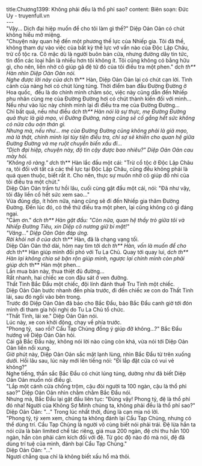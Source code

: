 title:Chương1399: Không phải đều là thổ phỉ sao?
content:
Biên soạn: Đức Uy - truyenfull.vn<br>---<br>"Vậy... Dịch đại hiệp muốn để cho tôi làm gì thế?" Diệp Oản Oản có chút không hiểu mở miệng.<br>"Chuyện này quan hệ đến một phương thế lực của Nhiếp gia. Tôi đã thề, không tham dự vào việc của bất kỳ thế lực vớ vẩn nào của Độc Lập Châu, trừ cổ tộc ra. Cô mặc dù là người buôn bán cửa, nhưng đường dây tin tức, tin đồn các loại hẳn là nhiều hơn tôi không ít. Tôi cũng không có bằng hữu gì, cho nên, liền nhờ cô giúp gã đệ tử đó của tôi điều tra một phen." d*ch th** Hàn nhìn Diệp Oản Oản nói.<br>Nghe được lời này của d*ch th** Hàn, Diệp Oản Oản lại có chút cạn lời. Tình cảnh của nàng hơi có chút lúng túng. Thời điểm ban đầu Đường Đường ở Hoa quốc,  đều là do chính mình chăm sóc, việc này cũng dẫn đến Nhiếp phu nhân cùng mẹ của Đường Đường hơi có chút thành kiến đối với mình...<br>Nếu như vào lúc này chính mình lại đi điều tra mẹ của Đường Đường...<br>Chỉ bất quá, nếu như điều d*ch th** Hàn nói là sự thực, mẹ Đường Đường quả thực là giả mạo, vì Đường Đường, nàng cũng sẽ cố gắng hết sức không có nửa câu oán thán gì.<br>Nhưng mà, nếu như... mẹ của Đường Đường cũng không phải là giả mạo, mà là thật, chính mình lại tùy tiện điều tra, chỉ sợ sẽ khiến cho quan hệ giữa Đường Đường và mẹ ruột chuyển biến xấu đi…<br>"Dịch đại hiệp, chuyện này, độ tin cậy được bao nhiêu?" Diệp Oản Oản cau mày hỏi.<br>"Không rõ ràng." d*ch th** Hàn lắc đầu một cái: "Trừ cổ tộc ở Độc Lập Châu ra, tôi đối với tất cả các thế lực tại Độc Lập Châu, cũng đều không phải là quá quen thuộc, biết rất ít. Cho nên, thực sự muốn nhờ cô giúp đồ nhi của tôi điều tra một chút."<br>Diệp Oản Oản trầm tư hồi lâu, cuối cùng gật đầu một cái, nói: "Đã như vậy, tôi đây liền cố hết sức xem sao…"<br>Vừa đúng dịp, ít hôm nữa, nàng cũng sẽ đi đến Nhiếp gia thăm Đường Đường. Đến lúc đó, có thể thử điều tra một phen, lại cũng không có gì đáng ngại.<br>"Cảm ơn." d*ch th** Hàn gật đầu: "Còn nữa, quan hệ thầy trò giữa tôi và Nhiếp Đường Tiêu, xin Diệp cô nương giữ bí mật!"<br>"Vâng…" Diệp Oản Oản đáp ứng.<br>Rời khỏi nơi ở của d*ch th** Hàn, đã là chạng vạng tối.<br>Diệp Oản Oản thở dài, hôm nay tìm tới d*ch th** Hàn, vốn là muốn để cho d*ch th** Hàn giúp mình đối phó với Tu La Chủ. Quay tới quay lui, d*ch th** Hàn lại không chia sẻ bận rộn giúp mình, ngược lại chính mình còn phải giúp d*ch th** Hàn một phen…<br>Lần mua bán này, thua thiệt đủ đường…<br>Rất nhanh, hai chiếc xe con đậu sát ở ven đường.<br>Thất Tinh Bắc Đẩu một chiếc, đội lính đánh thuê Tru Tinh một chiếc.<br>Diệp Oản Oản bước nhanh đến phía trước, đi đến chiếc xe con do Thất Tinh lái, sau đó ngồi vào bên trong.<br>Trước đó Diệp Oản Oản đã báo cho Bắc Đẩu, bảo Bắc Đẩu canh giờ tới đón mình đi tham gia hội nghị do Tu La Chủ tổ chức.<br>"Thất Tinh, lái xe." Diệp Oản Oản nói.<br>Lúc này, xe con khởi động, chạy về phía trước.<br>"Phong tỷ,  sao rồi? Cẩu Tạp Chủng đồng ý giúp đỡ không...?" Bắc Đẩu hướng về Diệp Oản Oản hỏi.<br>Cái gã Bắc Đẩu này, không nói lời nào cũng còn khá, vừa nói tới Diệp Oản Oản liền nổi xung.<br>Giờ phút này, Diệp Oản Oản sắc mặt lạnh lùng, nhìn Bắc Đẩu từ trên xuống dưới. Hồi lâu sau, lúc này mới lên tiếng nói: "Đi lắp đặt cửa có vui vẻ không?"<br>Nghe tiếng, thần sắc Bắc Đẩu có chút lúng túng, dường như đã biết Diệp Oản Oản muốn nói điều gì.<br>"Lắp một cánh cửa chống trộm, cậu đòi người ta 100 ngàn, cậu là thổ phỉ sao?" Diệp Oản Oản nhìn chằm chằm Bắc Đẩu nói.<br>Nhưng mà, Bắc Đẩu lại gật đầu liên tục: "Đúng vậy! Phong tỷ, đệ là thổ phỉ đó nha! Người của Không Sợ Minh chúng ta, không phải đều là thổ phỉ sao?"<br>Diệp Oản Oản: "..." Trong lúc nhất thời, đúng là cạn mịa nó lời.<br>"Phong tỷ, tỷ xem xem, chúng ta không đánh lại Cẩu Tạp Chủng, nhưng có thể dùng trí. Cẩu Tạp Chủng là người vô cùng biết nói phải trái. Đệ lừa hắn ta nói cửa là bản limited chế tác riêng, giá mua 200 ngàn, đệ chỉ thu hắn 100 ngàn, hắn còn phải cảm kích đối với đệ. Từ góc độ nào đó mà nói, đệ đã dùng trí tuệ của mình, đánh bại Cẩu Tạp Chủng."<br>Diệp Oản Oản: "..."<br>Ngươi chẳng qua chỉ là không biết xấu hổ mà thôi.